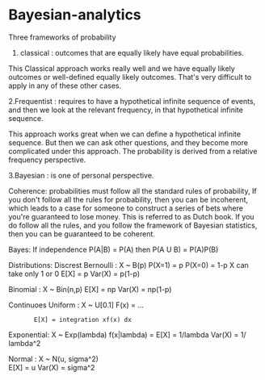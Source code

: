 # Bayesian-analytics


Three frameworks of probability
1. classical : outcomes that are equally likely have equal probabilities.

This Classical approach works really well and we have equally likely outcomes or well-defined equally likely outcomes. That's very difficult to apply in any of these other cases.


2.Frequentist : requires to have a hypothetical infinite sequence of events, and then we look at the relevant frequency, in that hypothetical infinite sequence.

This approach works great when we can define a hypothetical infinite sequence. But then we can ask other questions, and they become more complicated under this approach. The probability is derived from a relative frequency perspective.

3.Bayesian  :  is one of personal perspective.

Coherence: probabilities must follow all the standard rules of probability, If you don't follow all the rules for probability, then you can be incoherent, which leads to a case for someone to construct a series of bets where you're guaranteed to lose money. This is referred to as Dutch book. If you do follow all the rules, and you follow the framework of Bayesian statistics, then you can be guaranteed to be coherent.


Bayes:
If independence
P(A|B) = P(A)
then P(A U B) = P(A)P(B)


Distributions:
Discrest
 Bernoulli : X ~ B(p)
             P(X=1) = p
             P(X=0) = 1-p
             X can take only 1 or 0
             E[X] = p
             Var(X) = p(1-p)
 
 Binomial : X ~ Bin(n,p)
            E[X] = np
            Var(X) = np(1-p)
            
Continuoes 
 Uniform : X ~ U[0.1]
           F(x) = ...
           
           E[X] = integration xf(x) dx
 
 Exponential: X ~ Exp(lambda)
             f(x|lambda) = 
             E[X] = 1/lambda 
             Var(X) = 1/ lambda^2
             
 Normal : X ~ N(u, sigma^2)     
          E[X] = u
          Var(X) = sigma^2
 
 

